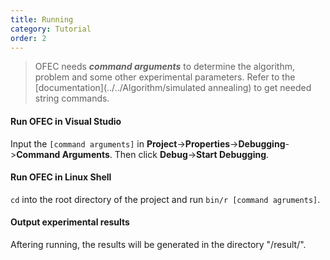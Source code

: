 ```yaml
---
title: Running
category: Tutorial
order: 2
---
```


> OFEC needs ***command arguments*** to determine the algorithm, problem and some other experimental parameters. Refer to the [documentation](../../Algorithm/simulated annealing) to get needed string commands.  

#### Run OFEC in **Visual Studio**

Input the `[command arguments]` in **Project**->**Properties**->**Debugging**->**Command Arguments**. Then click **Debug**->**Start Debugging**.

#### Run OFEC in Linux Shell

`cd` into the root directory of the project and run `bin/r [command agruments]`.

#### Output experimental results

Aftering running, the results will be generated in the directory "/result/".